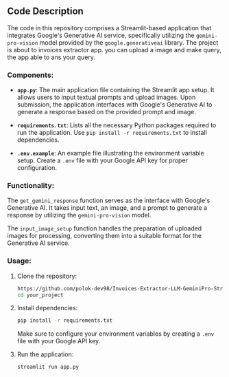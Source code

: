 
## Code Description

The code in this repository comprises a Streamlit-based application that integrates Google's Generative AI service, specifically utilizing the `gemini-pro-vision` model provided by the `google.generativeai` library. The project is about to invoices extractor app. you can upload a image and make query, the app able to ans your query.

### Components:

- **`app.py`**: The main application file containing the Streamlit app setup. It allows users to input textual prompts and upload images. Upon submission, the application interfaces with Google's Generative AI to generate a response based on the provided prompt and image.

- **`requirements.txt`**: Lists all the necessary Python packages required to run the application. Use `pip install -r requirements.txt` to install dependencies.

- **`.env.example`**: An example file illustrating the environment variable setup. Create a `.env` file with your Google API key for proper configuration.

### Functionality:

The `get_gemini_response` function serves as the interface with Google's Generative AI. It takes input text, an image, and a prompt to generate a response by utilizing the `gemini-pro-vision` model.

The `input_image_setup` function handles the preparation of uploaded images for processing, converting them into a suitable format for the Generative AI service.

### Usage:

1. Clone the repository:

    ```bash
    https://github.com/polok-dev98/Invoices-Extractor-LLM-GeminiPro-Streamlit.git
    cd your_project
    ```

2. Install dependencies:

    ```bash
    pip install -r requirements.txt
    ```

    Make sure to configure your environment variables by creating a `.env` file with your Google API key.

3. Run the application:

    ```bash
    streamlit run app.py
    ```
